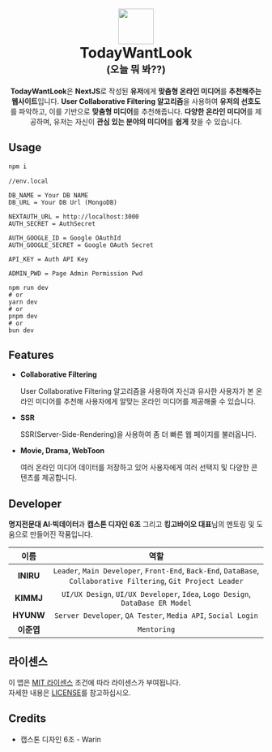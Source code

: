 <h1 align="center">
  <div>
    <img src="https://raw.githubusercontent.com/TodayWantLook/TWL-NextJS/a32f3cd37794bf49c0c47c7434a861d2fec8a857/public/Logo.svg" width=70/>
  </div>
  <a herf="https://todaywantlook.vercel.app">TodayWantLook</a>
  <br>
  <sub><sup><b>(오늘 뭐 봐??)</b></sup></sub>
  <br>
</h1>

<p align="center">
  <b>TodayWantLook</b>은 <b>NextJS</b>로 작성된 <b>유저</b>에게 <b>맞춤형 온라인 미디어</b>를 <b>추천해주는 웹사이트</b>입니다. <b>User Collaborative Filtering 알고리즘</b>을 사용하여 <b>유저의 선호도</b>를 파악하고, 이를 기반으로 <b>맞춤형 미디어</b>를 추천해줍니다. <b>다양한 온라인 미디어</b>를 제공하며, 유저는 자신이 <b>관심 있는 분야의 미디어</b>를 <b>쉽게</b> 찾을 수 있습니다.
</p>

## Usage

```bash
npm i
```

```dosini
//env.local

DB_NAME = Your DB NAME
DB_URL = Your DB Url (MongoDB)

NEXTAUTH_URL = http://localhost:3000
AUTH_SECRET = AuthSecret

AUTH_GOOGLE_ID = Google OAuthId
AUTH_GOOGLE_SECRET = Google OAuth Secret

API_KEY = Auth API Key

ADMIN_PWD = Page Admin Permission Pwd
```

```
npm run dev
# or
yarn dev
# or
pnpm dev
# or
bun dev
```

## Features

- **Collaborative Filtering**

  User Collaborative Filtering 알고리즘을 사용하여 자신과 유사한 사용자가 본 온라인 미디어를 추천해 사용자에게 알맞는 온라인 미디어를 제공해줄 수 있습니다.

- **SSR**

  SSR(Server-Side-Rendering)을 사용하여 좀 더 빠른 웹 페이지를 불러옵니다.

- **Movie, Drama, WebToon**

  여러 온라인 미디어 데이터를 저장하고 있어 사용자에게 여러 선택지 및 다양한 콘텐츠를 제공합니다.

## Developer

<b>명지전문대 AI·빅데이터</b>과 <b>캡스톤 디자인 6조</b> 그리고 <b>킹고바이오 대표</b>님의 멘토링 및 도움으로 만들어진 작품입니다.

|    이름    |                                                       역할                                                       |
| :--------: | :--------------------------------------------------------------------------------------------------------------: |
| **INIRU**  | `Leader`, `Main Developer`, `Front-End`, `Back-End`, `DataBase`, `Collaborative Filtering`, `Git Project Leader` |
| **KIMMJ**  |                  `UI/UX Design`, `UI/UX Developer`, `Idea`, `Logo Design`, `DataBase ER Model`                   |
| **HYUNW**  |                           `Server Developer`, `QA Tester`, `Media API`, `Social Login`                           |
| **이준엽** |                                                   `Mentoring`                                                    |

## 라이센스

이 앱은 <a href="https://github.com/INIRU/TodayWantLook/TWL-NextJS/blob/main/LICENSE" target="_blank">MIT 라이센스</a> 조건에 따라 라이센스가 부여됩니다. <br>
자세한 내용은 [LICENSE](LICENSE)를 참고하십시오.

## Credits

- 캡스톤 디자인 6조 - Warin
